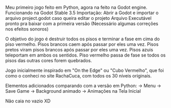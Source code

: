 Meu primeiro jogo feito em Python, agora na feito na Godot engine. 
Funcionando na Godot Stable 3.5
Importação: Abrir a Godot e importar o arquivo project.godot caso queira editar o projeto
Arquivo Executável pronto pra baixar com a primeira versão (Necessário algumas correções nos efeitos sonoros)

O objetivo do jogo é destruir todos os pisos e terminar a fase em cima do piso vermelho. 
Pisos brancos caem após passar por eles uma vez.
Pisos pretos viram pisos brancos após passar por eles uma vez.
Pisos azuis teleportam em ambos os sentidos.
Piso vermelho passa de fase se todos os pisos das outras cores forem quebrados.

Jogo inicialmente inspirado em "On the Edge" ou "Cubo Vermelho", que foi como o conheci no site RachaCuca, com todos os 30 níveis originais.

Elementos adicionados comparando com a versão em Python:
 -> Menu
 -> Save Game
 -> Background animado
 -> Animações na Tela Inicial

Não caia no vazio XD